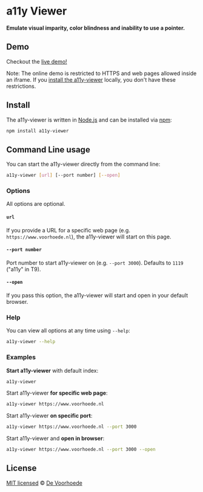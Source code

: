 # a11y Viewer

**Emulate visual imparity, color blindness and inability to use a pointer.**


## Demo

Checkout the [live demo!](https://voorhoede.github.io/a11y-viewer/)

Note: The online demo is restricted to HTTPS and web pages allowed inside an iframe.
If you [install the a11y-viewer](#install) locally, you don't have these restrictions.


## Install

The a11y-viewer is written in [Node.js](http://nodejs.org/) and can be installed via [npm](https://npmjs.org/):

```bash
npm install a11y-viewer
```

## Command Line usage

You can start the a11y-viewer directly from the command line:

```bash
a11y-viewer [url] [--port number] [--open]
```

### Options

All options are optional.

#### `url`

If you provide a URL for a specific web page (e.g. `https://www.voorhoede.nl`), the a11y-viewer will start on this page.

#### `--port number`

Port number to start a11y-viewer on (e.g. `--port 3000`). Defaults to `1119` ("a11y" in T9).

#### `--open`

If you pass this option, the a11y-viewer will start and open in your default browser.


### Help

You can view all options at any time using `--help`:

```bash
a11y-viewer --help
```

### Examples

**Start a11y-viewer** with default index:

```bash
a11y-viewer
```

Start a11y-viewer **for specific web page**:

```bash
a11y-viewer https://www.voorhoede.nl
```

Start a11y-viewer **on specific port**:

```bash
a11y-viewer https://www.voorhoede.nl --port 3000
```

Start a11y-viewer and **open in browser**:

```bash
a11y-viewer https://www.voorhoede.nl --port 3000 --open
```

## License

[MIT licensed](LICENSE) © [De Voorhoede](https://www.voorhoede.nl/)
